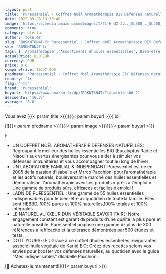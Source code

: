 ```yaml
---
layout: post
title: 'Puressentiel - Coffret Noël Aromathérapie DIY Défenses naturelles - Huile essentielle d Eucalyptus radié BIO  Niaouli BIO et huile végétale de Karité BIO + Livre Aroma OFFERT'
date: 2022-09-26 13:30:48
image: 'https://m.media-amazon.com/images/I/51-HnUZ-JzL._SL500_._SL400_.jpg'
comments: true
category: ofertas
author: 'tole.es'
slug: 'B09KNT6N4T-fr Puressentiel - Coffret Noël Aromathérapie DIY Défenses...'
sku: 'B09KNT6N4T-fr'
tags: [ 'Aromathérapie','Assortiments dhuiles essentielles','Bien-être','Huiles essentielles pour aromathérapie','Hygiène et Santé','Santé et premiers soins','puressentiel','🇫🇷', ]
actualPrice: 8.8 EUR
currency: EUR
price: 8.8
comparePrice: 10.57 EUR
prodname: 'Puressentiel - Coffret Noël Aromathérapie DIY Défenses naturelles - Huile essentielle d Eucalyptus radié BIO  Niaouli BIO et huile végétale de Karité BIO + Livre Aroma OFFERT'
country: 'fr'
flag: '🇫🇷'
brand: 'Puressentiel'
buyurl: 'https://www.amazon.fr/dp/B09KNT6N4T/?tag=tolees0d-21'
descuento: '16.75'
average: '8.8'
---
```


Vous avez [{{< param title >}}]({{< param buyurl >}}) ici:

[![{{< param prodname >}}]({{< param image >}})]({{< param buyurl >}})

ℹ️:

- UN COFFRET NOËL AROMATHERAPIE DEFENSES NATURELLES: Regroupant le meilleur des huiles essentielles BIO (Eucalyptus Radié et Niaouli) aux vertus énergisantes pour vous aider à stimuler vos défenses immunitaires et vous accompagner tout au long de lhiver
- UN LABORATOIRE FAMILIAL & INDEPENDANT Puressentiel est né en 2005 de la passion d’Isabelle et Marco Pacchioni pour l’aromathérapie et les actifs naturels, bouleversant le marché des huiles essentielles et démocratisant l’aromathérapie avec ses produits « prêts à l’emploi ». Une gamme de produits sûrs, efficaces et faciles d’emploi !
- LADN DE PURESSENTIEL : Une gamme de 55 huiles essentielles indispensables pour le bien-être au quotidien de toute la famille. Elles sont HEBBD, 100% pures et 100% naturelles,100% totales et 100% intégrales.
- LE NATUREL AU CŒUR DUN VÉRITABLE SAVOIR-FAIRE: Notre engagement constant est garant de produits d’une qualité la plus pure et naturelle possible. Puressentiel propose une gamme de plus de 300 références à l’efficacité et la tolérance démontrées par 500 études et tests.
- DO IT YOURSELF : Grâce à ce coffret dhuiles essentielles revigorantes associé lhuile végétale de Karité BIO; Créez des recettes selons vos envies pour booster vos défenses naturelles, au quotidien avec le guide "Mes indispensables" dIsabelle Pacchioni.

[🛒 Achetez-le maintenant!!]({{< param buyurl >}})
